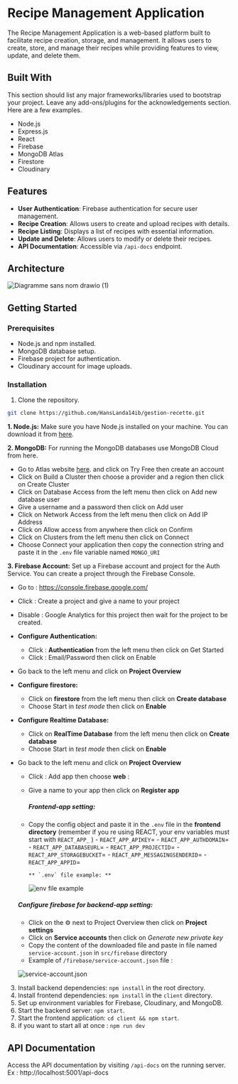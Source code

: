 # Recipe Management Application

The Recipe Management Application is a web-based platform built to facilitate recipe creation, storage, and management. It allows users to create, store, and manage their recipes while providing features to view, update, and delete them.

## Built With

This section should list any major frameworks/libraries used to bootstrap your project. Leave any add-ons/plugins for the acknowledgements section. Here are a few examples.

* Node.js
* Express.js
* React
* Firebase
* MongoDB Atlas
* Firestore
* Cloudinary

## Features

- **User Authentication**: Firebase authentication for secure user management.
- **Recipe Creation**: Allows users to create and upload recipes with details.
- **Recipe Listing**: Displays a list of recipes with essential information.
- **Update and Delete**: Allows users to modify or delete their recipes.
- **API Documentation**: Accessible via `/api-docs` endpoint.
## Architecture

![Diagramme sans nom drawio (1)](https://github.com/HansLanda14ib/gestion-recette/assets/100965812/9eb3ca5a-0e27-4ad8-8615-64e5a1130288)

## Getting Started

### Prerequisites

- Node.js and npm installed.
- MongoDB database setup.
- Firebase project for authentication.
- Cloudinary account for image uploads.

### Installation

1. Clone the repository.
```bash
git clone https://github.com/HansLanda14ib/gestion-recette.git
```
**1. Node.js:** Make sure you have Node.js installed on your machine. You can download it from [here](https://nodejs.org/en/download/current).

**2. MongoDB:** For running the MongoDB databases use MongoDB Cloud from here.
- Go to Atlas website [here](https://www.mongodb.com/cloud/atlas). and click on Try Free then create an account
- Click on Build a Cluster then choose a provider and a region then click on Create Cluster
- Click on Database Access from the left menu then click on Add new database user
- Give a username and a password then click on Add user
- Click on Network Access from the left menu then click on Add IP Address
- Click on Allow access from anywhere then click on Confirm
- Click on Clusters from the left menu then click on Connect
- Choose Connect your application then copy the connection string and paste it in the `.env` file variable named `MONGO_URI`


**3. Firebase Account:** 
Set up a Firebase account and project for the Auth Service. You can create a project through the Firebase Console. 
- Go to : https://console.firebase.google.com/
- Click : Create a project and give a name to your project
- Disable : Google Analytics for this project then wait for the project to be created.
- **Configure Authentication:**
    - Click : **Authentication** from the left menu then click on Get Started
    - Click : Email/Password then click on Enable
- Go back to the left menu and click on **Project Overview**
  
- **Configure firestore:**
    - Click on **firestore** from the left menu then click on **Create database**
    - Choose Start in *test mode* then click on **Enable**

- **Configure Realtime Database:**
    - Click on **RealTime Database** from the left menu then click on **Create database**
    - Choose Start in *test mode* then click on **Enable**

- Go back to the left menu and click on **Project Overview**
    - Click : Add app then choose **web** : 
    - Give a name to your app then click on **Register app**
      ##### **Frontend-app setting:**
    - Copy the config object and paste it in the `.env` file in the **frontend directory** (remember if you re using REACT, your env variables must start with `REACT_APP_` )
          - `REACT_APP_APIKEY`= 
          - `REACT_APP_AUTHDOMAIN`= 
          - `REACT_APP_DATABASEURL`= 
          - `REACT_APP_PROJECTID`= 
          - `REACT_APP_STORAGEBUCKET`= 
          - `REACT_APP_MESSAGINGSENDERID`= 
          - `REACT_APP_APPID`=
  
          ** `.env` file example: **
  
         ![env file example](https://github.com/HansLanda14ib/hotels-booking-api/assets/100965812/284c5ce6-b67c-4a88-bf7a-8ece96e77efe)

    ##### **Configure firebase for backend-app setting:**
  - Click on the :gear: next to Project Overview then click on **Project settings**
  - Click on **Service accounts** then click on *Generate new private key*
  - Copy the content of the downloaded file and paste in file named `service-account.json` in `src/firebase` directory
  - Example of `/firebase/service-account.json` file :
  
   ![service-account.json](https://github.com/HansLanda14ib/hotels-booking-api/assets/100965812/ae919115-87c9-4cb0-a98d-91dcd6f2806f)

3. Install backend dependencies: `npm install` in the root directory.
4. Install frontend dependencies: `npm install` in the `client` directory.
5. Set up environment variables for Firebase, Cloudinary, and MongoDB.
6. Start the backend server: `npm start`.
7. Start the frontend application: `cd client && npm start`.
8. if you want to start all at once : `npm run dev`

## API Documentation

Access the API documentation by visiting `/api-docs` on the running server. Ex : http://localhost:5001/api-docs

